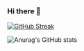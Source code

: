 ### Hi there 👋

<!--
**AnthonyBuilder/AnthonyBuilder** is a ✨ _special_ ✨ repository because its `README.md` (this file) appears on your GitHub profile.

Here are some ideas to get you started:

- 🔭 I’m currently working on ...
- 🌱 I’m currently learning ...
- 👯 I’m looking to collaborate on ...
- 🤔 I’m looking for help with ...
- 💬 Ask me about ...
- 📫 How to reach me: ...
- 😄 Pronouns: ...
- ⚡ Fun fact: ...
-->

[![GitHub Streak](https://github-readme-streak-stats.herokuapp.com/?user=AnthonyBuilder)](https://git.io/streak-stats)

![Anurag's GitHub stats](https://github-readme-stats.vercel.app/api?username=AnthonyBuilder&show_icons=true&theme=transparent)
